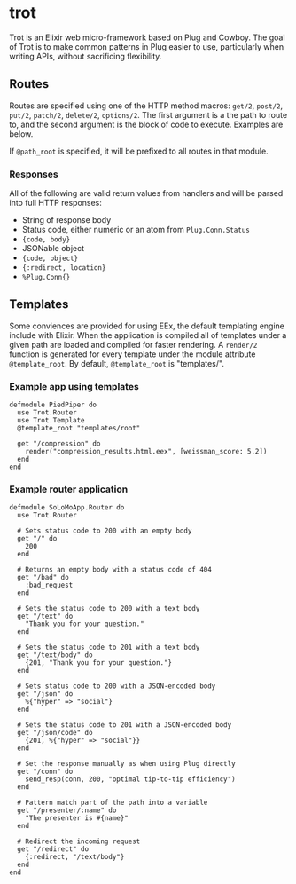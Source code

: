 # trot

Trot is an Elixir web micro-framework based on Plug and Cowboy. The goal of Trot is to make common patterns in Plug easier to use, particularly when writing APIs, without sacrificing flexibility.

## Routes
Routes are specified using one of the HTTP method macros: `get/2`, `post/2`, `put/2`, `patch/2`, `delete/2`, `options/2`. The first argument is a the path to route to, and the second argument is the block of code to execute. Examples are below.

If `@path_root` is specified, it will be prefixed to all routes in that module.

### Responses
All of the following are valid return values from handlers and will be parsed into full HTTP responses:
- String of response body
- Status code, either numeric or an atom from `Plug.Conn.Status`
- `{code, body}`
- JSONable object
- `{code, object}`
- `{:redirect, location}`
- `%Plug.Conn{}`


## Templates
Some conviences are provided for using EEx, the default templating engine include with Elixir. When the application is compiled all of templates under a given path are loaded and compiled for faster rendering. A `render/2` function is generated for every template under the module attribute `@template_root`. By default, `@template_root` is "templates/".


### Example app using templates

    defmodule PiedPiper do
      use Trot.Router
      use Trot.Template
      @template_root "templates/root"

      get "/compression" do
        render("compression_results.html.eex", [weissman_score: 5.2])
      end
    end


### Example router application
    defmodule SoLoMoApp.Router do
      use Trot.Router

      # Sets status code to 200 with an empty body
      get "/" do
        200
      end

      # Returns an empty body with a status code of 404
      get "/bad" do
        :bad_request
      end

      # Sets the status code to 200 with a text body
      get "/text" do
        "Thank you for your question."
      end

      # Sets the status code to 201 with a text body
      get "/text/body" do
        {201, "Thank you for your question."}
      end

      # Sets status code to 200 with a JSON-encoded body
      get "/json" do
        %{"hyper" => "social"}
      end

      # Sets the status code to 201 with a JSON-encoded body
      get "/json/code" do
        {201, %{"hyper" => "social"}}
      end

      # Set the response manually as when using Plug directly
      get "/conn" do
        send_resp(conn, 200, "optimal tip-to-tip efficiency")
      end

      # Pattern match part of the path into a variable
      get "/presenter/:name" do
        "The presenter is #{name}"
      end

      # Redirect the incoming request
      get "/redirect" do
        {:redirect, "/text/body"}
      end
    end
